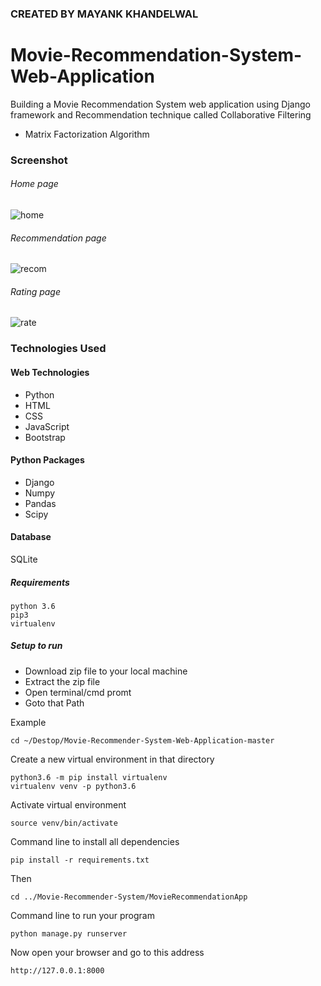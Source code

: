 ### CREATED BY MAYANK KHANDELWAL 
# Movie-Recommendation-System-Web-Application
Building a Movie Recommendation System web application using Django framework and Recommendation technique called Collaborative Filtering 
- Matrix Factorization Algorithm

### Screenshot

###### Home page
![home](https://user-images.githubusercontent.com/20842692/45380125-941d7500-b61f-11e8-852d-c09e9586b35b.png)

###### Recommendation page
![recom](https://user-images.githubusercontent.com/20842692/45380167-b57e6100-b61f-11e8-8ec0-e07c26daa4a3.jpg)

###### Rating page
![rate](https://user-images.githubusercontent.com/20842692/45380186-be6f3280-b61f-11e8-8ad6-8b967d1cba1a.png)

### Technologies Used
#### Web Technologies
- Python
- HTML 
- CSS
- JavaScript
- Bootstrap 

#### Python Packages 
- Django
- Numpy
- Pandas 
- Scipy

#### Database
SQLite

##### Requirements
```
python 3.6
pip3
virtualenv
```

##### Setup to run

- Download zip file to your local machine
- Extract the zip file
- Open terminal/cmd promt
- Goto that Path

Example

```
cd ~/Destop/Movie-Recommender-System-Web-Application-master
```

Create a new virtual environment in that directory
```
python3.6 -m pip install virtualenv
virtualenv venv -p python3.6
```

Activate virtual environment
```
source venv/bin/activate
```

Command line to install all dependencies
```
pip install -r requirements.txt
```

Then
```
cd ../Movie-Recommender-System/MovieRecommendationApp
```

Command line to run your program
```
python manage.py runserver
```

Now open your browser and go to this address
```
http://127.0.0.1:8000
```
